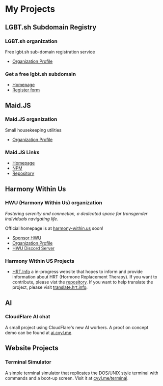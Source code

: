 # My Projects

## LGBT.sh Subdomain Registry

### LGBT.sh organization

Free lgbt.sh sub-domain registration service

- [Organization Profile](https://github.com/lgbt-sh)

### Get a free lgbt.sh subdomain

- [Homepage](https://lgbt.sh)
- [Register form](https://register.lgbt.sh)

## Maid.JS

### Maid.JS organization

Small housekeeping utilities

- [Organization Profile](https://github.com/MaidJS)

### Maid.JS Links

- [Homepage](https://maid.js.org)
- [NPM](https://www.npmjs.com/package/@maidjs/maid-js)
- [Repository](https://github.com/maidjs/maid.js)

## Harmony Within Us

### HWU (Harmony Within Us) organization

*Fostering serenity and connection, a dedicated space for transgender individuals navigating life.*

Official homepage is at [harmony-within.us](https://harmony-within.us) soon!

- [Sponsor HWU](https://github.com/sponsors/harmony-within-us)
- [Organization Profile](https://github.com/harmony-within-us)
- [HWU Discord Server](https://discord.gg/336A5VDwPu)

### Harmony Within US Projects

- [HRT.Info](https://hrt.info) a in-progress website that hopes to inform and provide information about HRT (Hormone Replacement Therapy). If you want to contribute, please vist the [repository](https://github.com/harmony-within-us/hrt.info). If you want to help translate the project, please visit [translate.hrt.info](https://translate.hrt.info).

## AI

### CloudFlare AI chat

A small project using CloudFlare's new AI workers. A proof on concept demo can be found at [ai.cvyl.me](https://ai.cvyl.me).

## Website Projects

### Terminal Simulator

A simple terminal simulator that replicates the DOS/UNIX style terminal with commands and a boot-up screen. Visit it at [cvyl.me/terminal](https://cvyl.me/terminal).